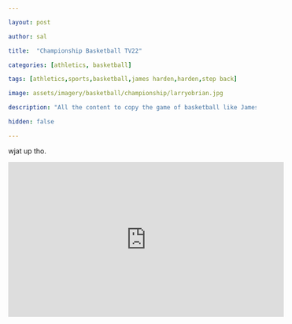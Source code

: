 ```yaml
---

layout: post

author: sal

title:  "Championship Basketball TV22"

categories: [athletics, basketball]

tags: [athletics,sports,basketball,james harden,harden,step back]

image: assets/imagery/basketball/championship/larryobrian.jpg

description: "All the content to copy the game of basketball like James Harden."

hidden: false

---
```


wjat up tho.

<iframe width="560" height="315" src="https://www.youtube.com/embed/nKduGl2A1bk?si=0Go0IrA8DTKeIOYM" title="YouTube video player" frameborder="0" allow="accelerometer; autoplay; clipboard-write; encrypted-media; gyroscope; picture-in-picture; web-share" referrerpolicy="strict-origin-when-cross-origin" allowfullscreen></iframe>
